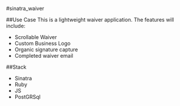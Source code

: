 #sinatra_waiver

##Use Case
This is a lightweight waiver application.
The features will include:
- Scrollable Waiver
- Custom Business Logo
- Organic signature capture
- Completed waiver email

##Stack
- Sinatra
- Ruby
- JS
- PostGRSql